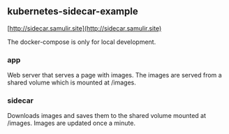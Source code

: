 ## kubernetes-sidecar-example

[http://sidecar.samulir.site](http://sidecar.samulir.site)

The docker-compose is only for local development.

### app
Web server that serves a page with images. The images are served from a shared volume which is mounted at /images.

### sidecar
Downloads images and saves them to the shared volume mounted at /images. Images are updated once a minute.
